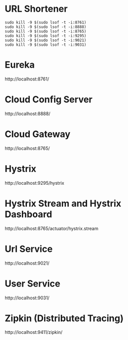 # URL Shortener

```
sudo kill -9 $(sudo lsof -t -i:8761)
sudo kill -9 $(sudo lsof -t -i:8888)
sudo kill -9 $(sudo lsof -t -i:8765)
sudo kill -9 $(sudo lsof -t -i:9295)
sudo kill -9 $(sudo lsof -t -i:9021)
sudo kill -9 $(sudo lsof -t -i:9031)
```

# Eureka
http://localhost:8761/

# Cloud Config Server
http://localhost:8888/

# Cloud Gateway
http://localhost:8765/

# Hystrix
http://localhost:9295/hystrix

# Hystrix Stream and Hystrix Dashboard
http://localhost:8765/actuator/hystrix.stream

# Url Service
http://localhost:9021/

# User Service
http://localhost:9031/

# Zipkin (Distributed Tracing)
http://localhost:9411/zipkin/